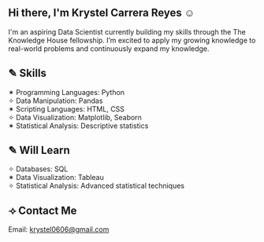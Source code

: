 ## Hi there, I'm Krystel Carrera Reyes ☺
I'm an aspiring Data Scientist currently building my skills through the The Knowledge House fellowship. I’m excited to apply my growing knowledge to real-world problems and continuously expand my knowledge.

## ✎ Skills
✶ Programming Languages: Python </br>
✧ Data Manipulation: Pandas </br>
✶ Scripting Languages: HTML, CSS </br>
✧ Data Visualization: Matplotlib, Seaborn </br>
✶ Statistical Analysis: Descriptive statistics </br>

## ✎ Will Learn
✧ Databases: SQL </br>
✶ Data Visualization: Tableau </br>
✧ Statistical Analysis: Advanced statistical techniques </br>

## ⟢ Contact Me
Email: krystel0606@gmail.com
